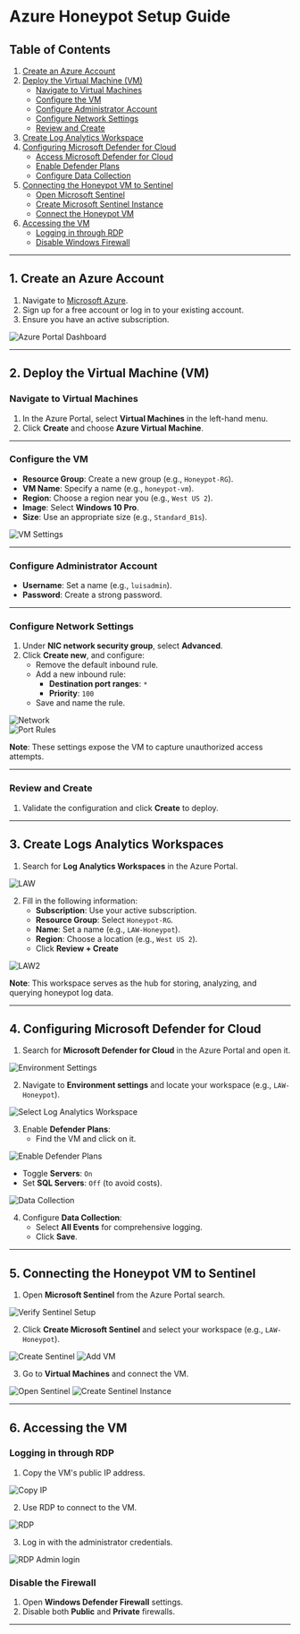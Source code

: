 # Azure Honeypot Setup Guide

## Table of Contents
1. [Create an Azure Account](#1-create-an-azure-account)
2. [Deploy the Virtual Machine (VM)](#2-deploy-the-virtual-machine-vm)
   - [Navigate to Virtual Machines](#navigate-to-virtual-machines)
   - [Configure the VM](#configure-the-vm)
   - [Configure Administrator Account](#configure-administrator-account)
   - [Configure Network Settings](#configure-network-settings)
   - [Review and Create](#review-and-create)
3. [Create Log Analytics Workspace](#3-create-log-analytics-workspace)
4. [Configuring Microsoft Defender for Cloud](#4-configuring-microsoft-defender-for-cloud)
   - [Access Microsoft Defender for Cloud](#access-microsoft-defender-for-cloud)
   - [Enable Defender Plans](#enable-defender-plans)
   - [Configure Data Collection](#configure-data-collection)
5. [Connecting the Honeypot VM to Sentinel](#5-connecting-the-honeypot-vm-to-sentinel)
   - [Open Microsoft Sentinel](#open-microsoft-sentinel)
   - [Create Microsoft Sentinel Instance](#create-microsoft-sentinel-instance)
   - [Connect the Honeypot VM](#connect-the-honeypot-vm)
6. [Accessing the VM](#6-accessing-the-vm)
   - [Logging in through RDP](#logging-in-through-rdp)
   - [Disable Windows Firewall](#disable-windows-firewall)

---

## 1. Create an Azure Account
1. Navigate to [Microsoft Azure](https://azure.microsoft.com/).
2. Sign up for a free account or log in to your existing account.
3. Ensure you have an active subscription.

![Azure Portal Dashboard](screenshots/setup1.png)

---

## 2. Deploy the Virtual Machine (VM)

### Navigate to Virtual Machines
1. In the Azure Portal, select **Virtual Machines** in the left-hand menu.
2. Click **Create** and choose **Azure Virtual Machine**.

---

### Configure the VM
- **Resource Group**: Create a new group (e.g., `Honeypot-RG`).
- **VM Name**: Specify a name (e.g., `honeypot-vm`).
- **Region**: Choose a region near you (e.g., `West US 2`).
- **Image**: Select **Windows 10 Pro**.
- **Size**: Use an appropriate size (e.g., `Standard_B1s`).

![VM Settings](screenshots/setup2.png)

---

### Configure Administrator Account
- **Username**: Set a name (e.g., `luisadmin`).
- **Password**: Create a strong password.

---

### Configure Network Settings
1. Under **NIC network security group**, select **Advanced**.
2. Click **Create new**, and configure:
   - Remove the default inbound rule.
   - Add a new inbound rule:
     - **Destination port ranges**: `*`
     - **Priority**: `100`
   - Save and name the rule.

![Network](screenshots/setup3.png)  
![Port Rules](screenshots/setup4.png)

**Note**: These settings expose the VM to capture unauthorized access attempts.

---

### Review and Create
1. Validate the configuration and click **Create** to deploy.

---

## 3. Create Logs Analytics Workspaces
1. Search for **Log Analytics Workspaces** in the Azure Portal.

![LAW](screenshots/setup5.png)  

2. Fill in the following information:
   - **Subscription**: Use your active subscription.
   - **Resource Group**: Select `Honeypot-RG`.
   - **Name**: Set a name (e.g., `LAW-Honeypot`).
   - **Region**: Choose a location (e.g., `West US 2`).
   - Click **Review + Create**

![LAW2](screenshots/setup6.png)

**Note**: This workspace serves as the hub for storing, analyzing, and querying honeypot log data.

---

## 4. Configuring Microsoft Defender for Cloud
1. Search for **Microsoft Defender for Cloud** in the Azure Portal and open it.

![Environment Settings](screenshots/setup8.png)  

2. Navigate to **Environment settings** and locate your workspace (e.g., `LAW-Honeypot`).

![Select Log Analytics Workspace](screenshots/setup9.png)

3. Enable **Defender Plans**:
   - Find the VM and click on it.

![Enable Defender Plans](screenshots/setup10.png)   

   - Toggle **Servers**: `On`
   - Set **SQL Servers**: `Off` (to avoid costs).

![Data Collection](screenshots/setup11.png)

4. Configure **Data Collection**:
   - Select **All Events** for comprehensive logging.
   - Click **Save**.



---

## 5. Connecting the Honeypot VM to Sentinel
1. Open **Microsoft Sentinel** from the Azure Portal search.

![Verify Sentinel Setup](screenshots/setup15.png)

2. Click **Create Microsoft Sentinel** and select your workspace (e.g., `LAW-Honeypot`).

![Create Sentinel](screenshots/setup16.png)
![Add VM](screenshots/setup17.png)

3. Go to **Virtual Machines** and connect the VM.

![Open Sentinel](screenshots/setup13.png)
![Create Sentinel Instance](screenshots/setup14.png)  

---

## 6. Accessing the VM

### Logging in through RDP
1. Copy the VM's public IP address.

![Copy IP](screenshots/setup18.png)

2. Use RDP to connect to the VM.

![RDP](screenshots/setup19.png)

3. Log in with the administrator credentials.

![RDP Admin login](screenshots/setup20.png)

### Disable the Firewall
1. Open **Windows Defender Firewall** settings.
2. Disable both **Public** and **Private** firewalls.

---